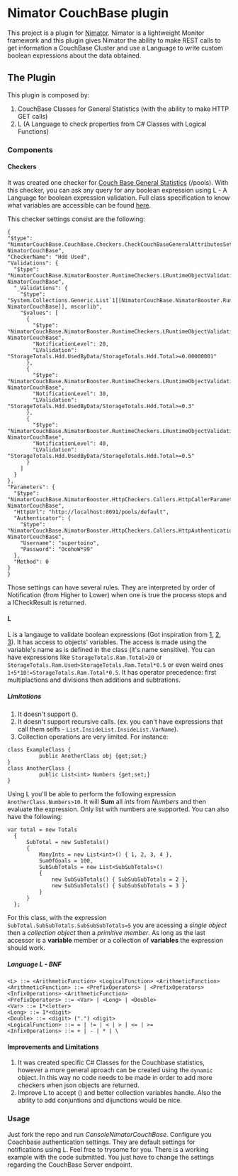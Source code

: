 # Nimator CouchBase plugin

This project is a plugin for [Nimator](https://github.com/omniaretail/nimator). Nimator is a lightweight Monitor framework and this plugin gives Nimator the ability to make REST calls to get information a CouchBase Cluster and use a Language to write custom boolean expressions about the data obtained.

## The Plugin

This plugin is composed by:

1. CouchBase Classes for General  Statistics (with the ability to make HTTP GET calls)
2. L (A Language to check properties from C# Classes with Logical Functions)

### Components
#### Checkers
It was created one checker for [Couch Base General Statistics](https://developer.couchbase.com/documentation/server/current/rest-api/rest-endpoints-all.html) (/pools). With this checker, you can ask any query for any boolean expression using L - A Language for boolean expression validation. Full class specification to know what variables are accessible can be found [here](https://github.com/supertoino/NimatorCouchBase/blob/master/NimatorCouchBase/CouchBase/Statistics/Default/CouchBaseDefaultStats.cs).

This checker settings consist are the following:
```
{
"$type": "NimatorCouchBase.CouchBase.Checkers.CheckCouchBaseGeneralAttributesSettings, NimatorCouchBase",
"CheckerName": "Hdd Used",
"Validations": {
  "$type": "NimatorCouchBase.NimatorBooster.RuntimeCheckers.LRuntimeObjectValidations, NimatorCouchBase",
  "_Validations": {
    "$type": "System.Collections.Generic.List`1[[NimatorCouchBase.NimatorBooster.RuntimeCheckers.ILRuntimeObjectValidation, NimatorCouchBase]], mscorlib",
    "$values": [
      {
        "$type": "NimatorCouchBase.NimatorBooster.RuntimeCheckers.LRuntimeObjectValidation, NimatorCouchBase",
        "NotificationLevel": 20,
        "LValidation": "StorageTotals.Hdd.UsedByData/StorageTotals.Hdd.Total>=0.00000001"
      },
      {
        "$type": "NimatorCouchBase.NimatorBooster.RuntimeCheckers.LRuntimeObjectValidation, NimatorCouchBase",
        "NotificationLevel": 30,
        "LValidation": "StorageTotals.Hdd.UsedByData/StorageTotals.Hdd.Total>=0.3"
      },
      {
        "$type": "NimatorCouchBase.NimatorBooster.RuntimeCheckers.LRuntimeObjectValidation, NimatorCouchBase",
        "NotificationLevel": 40,
        "LValidation": "StorageTotals.Hdd.UsedByData/StorageTotals.Hdd.Total>=0.5"
      }
    ]
  }
},
"Parameters": {
  "$type": "NimatorCouchBase.NimatorBooster.HttpCheckers.Callers.HttpCallerParameters, NimatorCouchBase",
  "HttpUrl": "http://localhost:8091/pools/default",
  "Authenticator": {
    "$type": "NimatorCouchBase.NimatorBooster.HttpCheckers.Callers.HttpAuthenticationSettings, NimatorCouchBase",
    "Username": "supertoino",
    "Password": "OcohoW*99"
  },
  "Method": 0
}
}
```
Those settings can have several rules. They are interpreted by order of Notification (from Higher to Lower) when one is true the process stops and a ICheckResult is returned.
#### L
L is a langauge to validate boolean expressions (Got inspiration from [1](http://jack-vanlightly.com/blog/2016/2/3/how-to-create-a-query-language-dsl), [2](http://journal.stuffwithstuff.com/2011/03/19/pratt-parsers-expression-parsing-made-easy/), [3](http://www.cristiandima.com/top-down-operator-precedence-parsing-in-go/)). It has access to objects' variables. The access is made using the variable's name as is defined in the class (it's name sensitive). You can have expressions like ```StorageTotals.Ram.Total>20``` or ```StorageTotals.Ram.Used>StorageTotals.Ram.Total*0.5``` or even weird ones ```1+5*10!=StorageTotals.Ram.Total*0.5```. It has operator precedence: first multiplactions and divisions then additions and subtrations.
##### Limitations
1. It doesn't support (). 
3. It doesn't support recursive calls. (ex. you can't have expressions that call them selfs - ```List.InsideList.InsideList.VarName```).
2. Collection operations are very limited. For instance:
``` 
class ExampleClass {
          public AnotherClass obj {get;set;}
}
class AnotherClass {
          public List<int> Numbers {get;set;}
}
```
Using L you'll be able to perform the following expression ```AnotherClass.Numbers>10```. It will __Sum__ all _ints_ from _Numbers_ and then evaluate the expression. Only list with numbers are supported. You can also have the following:
```
var total = new Totals
  {
      SubTotal = new SubTotals()
      {
          ManyInts = new List<int>() { 1, 2, 3, 4 },
          SumOfGoals = 100,
          SubSubTotals = new List<SubSubTotals>()
          {
              new SubSubTotals() { SubSubSubTotals = 2 },
              new SubSubTotals() { SubSubSubTotals = 3 }
          }
      }
  };
```
For this class, with the expression ```SubTotal.SubSubTotals.SubSubSubTotals=5``` you are acessing a _single object_ then a _collection object_ then a _primitive member_. As long as the last accessor is a __variable__ member or a collection of __variables__ the expression should work.

##### Language L - BNF 
```
<L> ::= <ArithmeticFunction> <LogicalFunction> <ArithmeticFunction>
<ArithmeticFunction> ::= <PrefixOperators> | <PrefixOperators> <InfixOperations> <ArithmeticFunction>
<PrefixOperators> ::= <Var> | <Long> | <Double>						
<Var> ::= 1*<letter>
<Long> ::= 1*<digit>
<Double> ::= <digit> (".") <digit>
<LogicalFunction> ::= = | != | < | > | <= | >=
<InfixOperations> ::= + | - | * | \
```
#### Improvements and Limitations
1. It was created specific C# Classes for the Couchbase statistics, however a more general aproach can be created using the ```dynamic``` object. In this way no code needs to be made in order to add more checkers when json objects are returned.
2. Improve L to accept () and better collection variables handle. Also the ability to add conjuntions and dijunctions would be nice.

### Usage
Just fork the repo and run _ConsoleNimatorCouchBase_. Configure you Coachbase authentication settings. They are default settings for notifications using L. Feel free to trysome for you. There is a working example with the code submitted. You just have to change the settings regarding the CouchBase Server endpoint.
